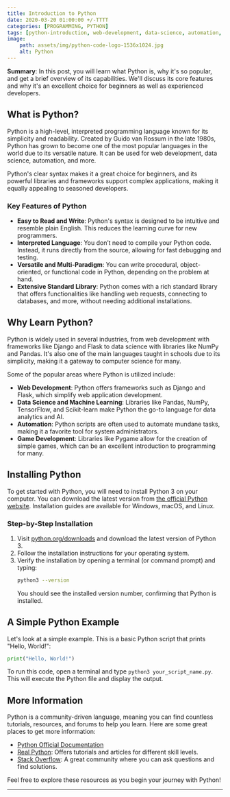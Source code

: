 ```yaml
---
title: Introduction to Python
date: 2020-03-20 01:00:00 +/-TTTT
categories: [PROGRAMMING, PYTHON]
tags: [python-introduction, web-development, data-science, automation, game-develppment, open-source, community-driven]
image:
    path: assets/img/python-code-logo-1536x1024.jpg
    alt: Python 
---
```


**Summary**: In this post, you will learn what Python is, why it's so popular, and get a brief overview of its capabilities. We'll discuss its core features and why it's an excellent choice for beginners as well as experienced developers.

## What is Python?

Python is a high-level, interpreted programming language known for its simplicity and readability. Created by Guido van Rossum in the late 1980s, Python has grown to become one of the most popular languages in the world due to its versatile nature. It can be used for web development, data science, automation, and more.

Python's clear syntax makes it a great choice for beginners, and its powerful libraries and frameworks support complex applications, making it equally appealing to seasoned developers.

### Key Features of Python

- **Easy to Read and Write**: Python's syntax is designed to be intuitive and resemble plain English. This reduces the learning curve for new programmers.
- **Interpreted Language**: You don’t need to compile your Python code. Instead, it runs directly from the source, allowing for fast debugging and testing.
- **Versatile and Multi-Paradigm**: You can write procedural, object-oriented, or functional code in Python, depending on the problem at hand.
- **Extensive Standard Library**: Python comes with a rich standard library that offers functionalities like handling web requests, connecting to databases, and more, without needing additional installations.

## Why Learn Python?

Python is widely used in several industries, from web development with frameworks like Django and Flask to data science with libraries like NumPy and Pandas. It's also one of the main languages taught in schools due to its simplicity, making it a gateway to computer science for many.

Some of the popular areas where Python is utilized include:

- **Web Development**: Python offers frameworks such as Django and Flask, which simplify web application development.
- **Data Science and Machine Learning**: Libraries like Pandas, NumPy, TensorFlow, and Scikit-learn make Python the go-to language for data analytics and AI.
- **Automation**: Python scripts are often used to automate mundane tasks, making it a favorite tool for system administrators.
- **Game Development**: Libraries like Pygame allow for the creation of simple games, which can be an excellent introduction to programming for many.

## Installing Python

To get started with Python, you will need to install Python 3 on your computer. You can download the latest version from [the official Python website](https://www.python.org/downloads/). Installation guides are available for Windows, macOS, and Linux.

### Step-by-Step Installation
1. Visit [python.org/downloads](https://www.python.org/downloads/) and download the latest version of Python 3.
2. Follow the installation instructions for your operating system.
3. Verify the installation by opening a terminal (or command prompt) and typing:
   ```bash
   python3 --version
   ```
   You should see the installed version number, confirming that Python is installed.

## A Simple Python Example

Let's look at a simple example. This is a basic Python script that prints "Hello, World!":

```python
print("Hello, World!")
```

To run this code, open a terminal and type `python3 your_script_name.py`. This will execute the Python file and display the output.

## More Information

Python is a community-driven language, meaning you can find countless tutorials, resources, and forums to help you learn. Here are some great places to get more information:

- [Python Official Documentation](https://docs.python.org/3/)
- [Real Python](https://realpython.com/): Offers tutorials and articles for different skill levels.
- [Stack Overflow](https://stackoverflow.com/): A great community where you can ask questions and find solutions.

Feel free to explore these resources as you begin your journey with Python!

---

[^footnote]: **Next Steps**: In the next post, we'll dive into {% raw %}
[**Python variables**](_posts/2020-03-20-python-variables.md)
{% endraw %} to get you familiar with manipulating data using Python. Stay tuned and happy coding!
